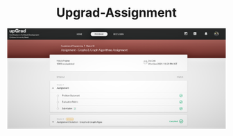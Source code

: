 
<h1 align="center">
 Upgrad-Assignment
</h1>
<p align="center"><img src="./image/important.png" alt="github-profile-readme-generator gif" /></p>


